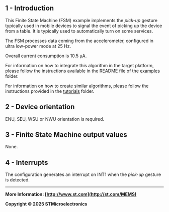 ## 1 - Introduction

This Finite State Machine (FSM) example implements the *pick-up* gesture typically used in mobile devices to signal the event of picking up the device from a table. It is typically used to automatically turn on some services.

The FSM processes data coming from the accelerometer, configured in ultra low-power mode at 25 Hz.

Overall current consumption is 10.5 µA.

For information on how to integrate this algorithm in the target platform, please follow the instructions available in the README file of the [examples](../../../examples) folder.

For information on how to create similar algorithms, please follow the instructions provided in the [tutorials](../../../tutorials) folder.

## 2 - Device orientation

ENU, SEU, WSU or NWU orientation is required.

## 3 - Finite State Machine output values

None.

## 4 - Interrupts

The configuration generates an interrupt on INT1 when the *pick-up* gesture is detected.

------

**More Information: [http://www.st.com](http://st.com/MEMS)**

**Copyright © 2025 STMicroelectronics**

